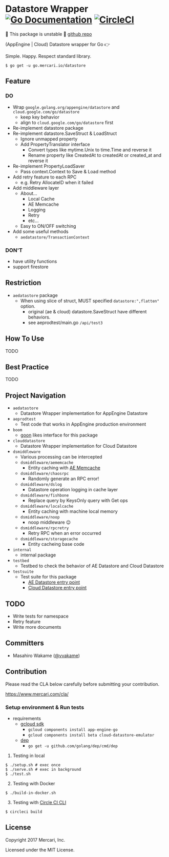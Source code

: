 # Datastore Wrapper [![Go Documentation](http://img.shields.io/badge/go-documentation-blue.svg?style=flat-square)][godoc] [![CircleCI](https://circleci.com/gh/mercari/datastore.svg?style=svg)][circleci]

[godoc]: https://godoc.org/go.mercari.io/datastore
[circleci]: https://circleci.com/gh/mercari/datastore

:construction: This package is unstable :construction: [github repo](https://github.com/mercari/datastore)

(AppEngine | Cloud) Datastore wrapper for Go 👉

Simple.
Happy.
Respect standard library.

```
$ go get -u go.mercari.io/datastore
```

## Feature

### DO

* Wrap `google.golang.org/appengine/datastore` and `cloud.google.com/go/datastore`
    * keep key behavior
    * align to `cloud.google.com/go/datastore` first
* Re-implement datastore package
* Re-implement datastore.SaveStruct & LoadStruct
    * Ignore unmapped property
    * Add PropertyTranslator interface
        * Convert types like mytime.Unix to time.Time and reverse it
        * Rename property like CreatedAt to createdAt or created_at and reverse it
* Re-implement PropertyLoadSaver
    * Pass context.Context to Save & Load method
* Add retry feature to each RPC
    * e.g. Retry AllocateID when it failed
* Add middleware layer
    * About...
        * Local Cache
        * AE Memcache
        * Logging
        * Retry
        * etc...
    * Easy to ON/OFF switching
* Add some useful methods
    * `aedatastore/TransactionContext`

### DON'T

* have utility functions
* support firestore

## Restriction

* `aedatastore` package
    * When using slice of struct, MUST specified `datastore:",flatten"` option.
        * original (ae & cloud) datastore.SaveStruct have different behaviors.
        * see aeprodtest/main.go `/api/test3`

## How To Use

TODO

## Best Practice

TODO

## Project Navigation

* `aedatastore`
    * Datastore Wrapper implementation for AppEngine Datastore
* `aeprodtest`
    * Test code that works in AppEngine production environment
* `boom`
    * [goon](https://github.com/mjibson/goon) likes interface for this package
* `clouddatastore`
    * Datastore Wrapper implementation for Cloud Datastore
* `dsmiddleware`
    * Various processing can be intercepted
    * `dsmiddleware/aememcache`
        * Entity caching with [AE Memcache](https://cloud.google.com/appengine/docs/standard/go/memcache/using)
    * `dsmiddleware/chaosrpc`
        * Randomly generate an RPC error!
    * `dsmiddleware/dslog`
        * Datastore operation logging in cache layer
    * `dsmiddleware/fishbone`
        * Replace query by KeysOnly query with Get ops
    * `dsmiddleware/localcache`
        * Entity caching with machine local memory
    * `dsmiddleware/noop`
        * noop middleware :wink:
    * `dsmiddleware/rpcretry`
        * Retry RPC when an error occurred
    * `dsmiddleware/storagecache`
        * Entity cacheing base code
* `internal`
    * internal package
* `testbed`
    * Testbed to check the behavior of AE Datastore and Cloud Datastore
* `testsuite`
    * Test suite for this package
        * [AE Datastore entry point](https://github.com/mercari/datastore/blob/master/aedatastore/testsuite_test.go)
        * [Cloud Datastore entry point](https://github.com/mercari/datastore/blob/master/clouddatastore/testsuite_test.go)

## TODO

* Write tests for namespace
* Retry feature
* Write more documents

## Committers

 * Masahiro Wakame ([@vvakame](https://github.com/vvakame))

## Contribution

Please read the CLA below carefully before submitting your contribution.

https://www.mercari.com/cla/

### Setup environment & Run tests

* requirements
    * [gcloud sdk](https://cloud.google.com/sdk/docs/quickstarts)
        * `gcloud components install app-engine-go`
        * `gcloud components install beta cloud-datastore-emulator`
    * [dep](github.com/golang/dep)
        * `go get -u github.com/golang/dep/cmd/dep`

1. Testing in local

```
$ ./setup.sh # exec once
$ ./serve.sh # exec in background
$ ./test.sh
```

2. Testing with Docker

```
$ ./build-in-docker.sh
```

3. Testing with [Circle CI CLI](https://circleci.com/docs/2.0/local-jobs/)

```
$ circleci build
```

## License

Copyright 2017 Mercari, Inc.

Licensed under the MIT License.
